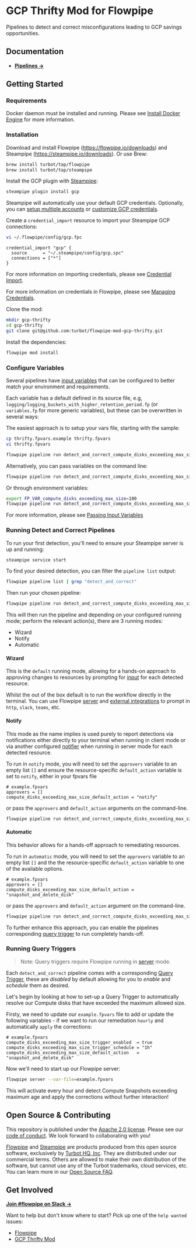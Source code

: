 # GCP Thrifty Mod for Flowpipe

Pipelines to detect and correct misconfigurations leading to GCP savings opportunities.

## Documentation

- **[Pipelines →](https://hub.flowpipe.io/mods/turbot/gcp_thrifty/pipelines)**

## Getting Started

### Requirements

Docker daemon must be installed and running. Please see [Install Docker Engine](https://docs.docker.com/engine/install/) for more information.

### Installation

Download and install Flowpipe (https://flowpipe.io/downloads) and Steampipe (https://steampipe.io/downloads). Or use Brew:

```sh
brew install turbot/tap/flowpipe
brew install turbot/tap/steampipe
```

Install the GCP plugin with [Steampipe](https://steampipe.io):

```sh
steampipe plugin install gcp
```

Steampipe will automatically use your default GCP credentials. Optionally, you can [setup multiple accounts](https://hub.steampipe.io/plugins/turbot/gcp#multi-account-connections) or [customize GCP credentials](https://hub.steampipe.io/plugins/turbot/gcp#configuring-gcp-credentials).

Create a `credential_import` resource to import your Steampipe GCP connections:

```sh
vi ~/.flowpipe/config/gcp.fpc
```

```hcl
credential_import "gcp" {
  source      = "~/.steampipe/config/gcp.spc"
  connections = ["*"]
}
```

For more information on importing credentials, please see [Credential Import](https://flowpipe.io/docs/reference/config-files/credential_import).

For more information on credentials in Flowpipe, please see [Managing Credentials](https://flowpipe.io/docs/run/credentials).

Clone the mod:

```sh
mkdir gcp-thrifty
cd gcp-thrifty
git clone git@github.com:turbot/flowpipe-mod-gcp-thrifty.git
```

Install the dependencies:

```sh
flowpipe mod install
```

### Configure Variables

Several pipelines have [input variables](https://flowpipe.io/docs/build/mod-variables#input-variables) that can be configured to better match your environment and requirements.

Each variable has a default defined in its source file, e.g, `logging/logging_buckets_with_higher_retention_period.fp` (or `variables.fp` for more generic variables), but these can be overwritten in several ways:

The easiest approach is to setup your vars file, starting with the sample:

```sh
cp thrifty.fpvars.example thrifty.fpvars
vi thrifty.fpvars

flowpipe pipeline run detect_and_correct_compute_disks_exceeding_max_size --var-file=thrifty.fpvars
```

Alternatively, you can pass variables on the command line:

```sh
flowpipe pipeline run detect_and_correct_compute_disks_exceeding_max_size --var=compute_disks_exceeding_max_size=100
```

Or through environment variables:

```sh
export FP_VAR_compute_disks_exceeding_max_size=100
flowpipe pipeline run detect_and_correct_compute_disks_exceeding_max_size
```

For more information, please see [Passing Input Variables](https://flowpipe.io/docs/build/mod-variables#passing-input-variables)

### Running Detect and Correct Pipelines

To run your first detection, you'll need to ensure your Steampipe server is up and running:

```sh
steampipe service start
```

To find your desired detection, you can filter the `pipeline list` output:

```sh
flowpipe pipeline list | grep "detect_and_correct"
```

Then run your chosen pipeline:

```sh
flowpipe pipeline run detect_and_correct_compute_disks_exceeding_max_size
```

This will then run the pipeline and depending on your configured running mode; perform the relevant action(s), there are 3 running modes:
- Wizard
- Notify
- Automatic

#### Wizard
This is the `default` running mode, allowing for a hands-on approach to approving changes to resources by prompting for [input](https://flowpipe.io/docs/build/input) for each detected resource.

Whilst the out of the box default is to run the workflow directly in the terminal. You can use Flowpipe [server](https://flowpipe.io/docs/run/server) and [external integrations](https://flowpipe.io/docs/build/input#create-an-integration) to prompt in `http`, `slack`, `teams`, etc.

#### Notify
This mode as the name implies is used purely to report detections via notifications either directly to your terminal when running in client mode or via another configured [notifier](https://flowpipe.io/docs/reference/config-files/notifier) when running in server mode for each detected resource.

To run in `notify` mode, you will need to set the `approvers` variable to an empty list `[]` and ensure the resource-specific `default_action` variable is set to `notify`, either in your fpvars file

```hcl
# example.fpvars
approvers = []
compute_disks_exceeding_max_size_default_action = "notify"
```

or pass the `approvers` and `default_action` arguments on the command-line.

```sh
flowpipe pipeline run detect_and_correct_compute_disks_exceeding_max_size --arg='default_action=notify' --arg='approvers=[]'
```

#### Automatic
This behavior allows for a hands-off approach to remediating resources.

To run in `automatic` mode, you will need to set the `approvers` variable to an empty list `[]` and the the resource-specific `default_action` variable to one of the available options.

```hcl
# example.fpvars
approvers = []
compute_disks_exceeding_max_size_default_action = "snapshot_and_delete_disk"
```

or pass the `approvers` and `default_action` argument on the command-line.

```sh
flowpipe pipeline run detect_and_correct_compute_disks_exceeding_max_size --arg='approvers=[] --arg='default_action=snapshot_and_delete_disk'
```

To further enhance this approach, you can enable the pipelines corresponding [query trigger](#running-query-triggers) to run completely hands-off.

### Running Query Triggers

> Note: Query triggers require Flowpipe running in [server](https://flowpipe.io/docs/run/server) mode.

Each `detect_and_correct` pipeline comes with a corresponding [Query Trigger](https://flowpipe.io/docs/flowpipe-hcl/trigger/query), these are _disabled_ by default allowing for you to _enable_ and _schedule_ them as desired.

Let's begin by looking at how to set-up a Query Trigger to automatically resolve our Compute disks that have exceeded the maximum allowed size.

Firsty, we need to update our `example.fpvars` file to add or update the following variables - if we want to run our remediation `hourly` and automatically `apply` the corrections:

```hcl
# example.fpvars
compute_disks_exceeding_max_size_trigger_enabled  = true
compute_disks_exceeding_max_size_trigger_schedule = "1h"
compute_disks_exceeding_max_size_default_action   = "snapshot_and_delete_disk"
```

Now we'll need to start up our Flowpipe server:

```sh
flowpipe server --var-file=example.fpvars
```

This will activate every hour and detect Compute Snapshots exceeding maximum age and apply the corrections without further interaction!

## Open Source & Contributing

This repository is published under the [Apache 2.0 license](https://www.apache.org/licenses/LICENSE-2.0). Please see our [code of conduct](https://github.com/turbot/.github/blob/main/CODE_OF_CONDUCT.md). We look forward to collaborating with you!

[Flowpipe](https://flowpipe.io) and [Steampipe](https://steampipe.io) are products produced from this open source software, exclusively by [Turbot HQ, Inc](https://turbot.com). They are distributed under our commercial terms. Others are allowed to make their own distribution of the software, but cannot use any of the Turbot trademarks, cloud services, etc. You can learn more in our [Open Source FAQ](https://turbot.com/open-source).

## Get Involved

**[Join #flowpipe on Slack →](https://turbot.com/community/join)**

Want to help but don't know where to start? Pick up one of the `help wanted` issues:

- [Flowpipe](https://github.com/turbot/flowpipe/labels/help%20wanted)
- [GCP Thrifty Mod](https://github.com/turbot/flowpipe-mod-gcp-thrifty/labels/help%20wanted)